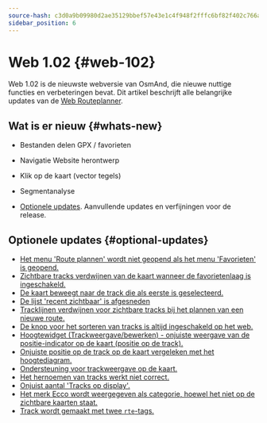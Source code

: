 ```yaml
---
source-hash: c3d0a9b09980d2ae35129bbef57e43e1c4f948f2fffc6bf82f402c766a05620e
sidebar_position: 6
---
```


# Web 1.02 {#web-102}

Web 1.02 is de nieuwste webversie van OsmAnd, die nieuwe nuttige functies en verbeteringen bevat. Dit artikel beschrijft alle belangrijke updates van de [Web Routeplanner](../user/web/index.md).


## Wat is er nieuw {#whats-new}

- Bestanden delen GPX / favorieten
- Navigatie Website herontwerp
- Klik op de kaart (vector tegels)
- Segmentanalyse


- [Optionele updates](#optional-updates). Aanvullende updates en verfijningen voor de release.


## Optionele updates {#optional-updates}

- [Het menu 'Route plannen' wordt niet geopend als het menu 'Favorieten' is geopend.](https://github.com/osmandapp/web/issues/706)
- [Zichtbare tracks verdwijnen van de kaart wanneer de favorietenlaag is ingeschakeld.](https://github.com/osmandapp/web/issues/746)
- [De kaart beweegt naar de track die als eerste is geselecteerd.](https://github.com/osmandapp/web/issues/728)
- [De lijst 'recent zichtbaar' is afgesneden](https://github.com/osmandapp/web/issues/743)
- [Tracklijnen verdwijnen voor zichtbare tracks bij het plannen van een nieuwe route.](https://github.com/osmandapp/web/issues/745)
- [De knop voor het sorteren van tracks is altijd ingeschakeld op het web.](https://github.com/osmandapp/web/issues/649)
- [Hoogtewidget (Trackweergave/bewerken) - onjuiste weergave van de positie-indicator op de kaart (positie op de track).](https://github.com/osmandapp/web/issues/767)
- [Onjuiste positie op de track op de kaart vergeleken met het hoogtediagram.](https://github.com/osmandapp/web/issues/727)
- [Ondersteuning voor trackweergave op de kaart.](https://github.com/osmandapp/web/issues/711)
- [Het hernoemen van tracks werkt niet correct.](https://github.com/osmandapp/web/issues/744)
- [Onjuist aantal 'Tracks op display'.](https://github.com/osmandapp/web/issues/798)
- [Het merk Ecco wordt weergegeven als categorie, hoewel het niet op de zichtbare kaarten staat.](https://github.com/osmandapp/web/issues/807)
- [Track wordt gemaakt met twee `rte`-tags.](https://github.com/osmandapp/OsmAnd-iOS/issues/4466)